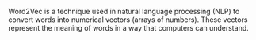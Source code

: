 Word2Vec is a technique used in natural language processing (NLP) to convert words into numerical vectors (arrays of numbers). These vectors represent the meaning of words in a way that computers can understand.

